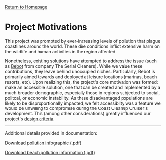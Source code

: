 <p> <a href="https://conrado-m-ucsd.github.io/SYN-100-Project/"> Return to Homepage </a> </p>

<h1> Project Motivations </h1>

<p> 
This project was prompted by ever-increasing levels of pollution that plague coastlines around the world. These dire conditions inflict extensive harm on the wildlife and human activities in the region affected. 

Nonetheless, existing solutions have attempted to address the issue (such as [Bebot](https://searial-cleaners.com/bebot/) from company The Serial Cleaners). While we value these contributions, they leave behind unoccupied niches. Particularly, Bebot is primarily aimed towards and deployed at leisure locations (marinas, beach resorts, etc). Upon realizing this, the project's core motivation was formed: make an accessible solution, one that can be created and implemented by a much broader demographic, especially those in regions subjected to social, politcal, or economic instability. As these disadvantaged populations are likely to be disproportionally impacted, we felt accessiblity was a feature we would be unwilling to compromise during the Coast Cleanup Cruiser's development. This (among other considerations) greatly influenced our project's <a href="dsgn-crit.html"> design criteria</a>. 
</p>

---

<p> Additional details provided in documentation: </p>

<p> 
<a href = "https://github.com/Conrado-M-UCSD/SYN-100-Project/raw/main/project%20documentation/Infographic.pdf"> Download pollution infographic (.pdf) </a> 
</p>
<p> 
<a href = "https://github.com/Conrado-M-UCSD/SYN-100-Project/raw/main/project%20documentation/Beach-Pollution-Info.pdf"> Download beach pollution information (.pdf) </a> </p>